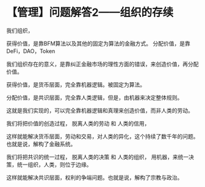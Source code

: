 # 【管理】问题解答2——组织的存续

我们组织，

获得价值，是靠BFM算法以及其他的固定为算法的金融方式。 分配价值，是靠DeFi，DAO，Token

我们组织存在的意义，是靠纠正金融市场的理性方面的错误，来创造价值，再分配价值。

获得价值，是货币层面，完全靠机器逻辑。被固定为算法。

分配价值，是共识层面，完全靠人类逻辑，但是，由机器来决定整体规则。

这就是我们实现的，可以完全靠机器逻辑和真理来创造价值，而非人类的劳动。

我们将把价值的创造过程， 脱离人类的劳动 和 人类的信用，

这样就能解决货币层面，劳动和交易，对人类的异化，这个持续了数千年的问题。也就是说，解构了金融系统。

我们将把共识的统一过程， 脱离人类的决策 和 人类的组织， 用机器，来统一决策，统一组织，人类，则位于边缘。

这样就能解决共识层面，权利的争端问题。也就是说，解构了宗教与政治。


